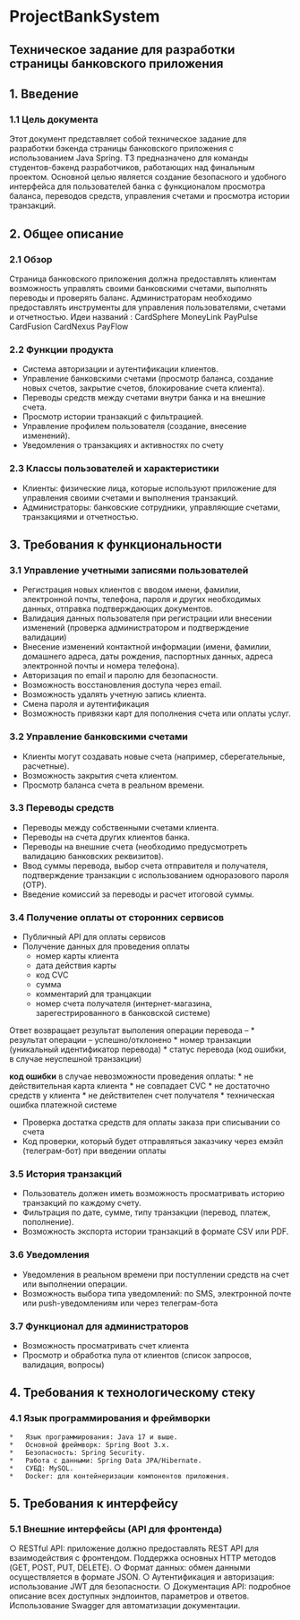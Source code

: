 # ProjectBankSystem

## Техническое задание для разработки страницы банковского приложения
## 1.	Введение
### 1.1 Цель документа
Этот документ представляет собой техническое задание для разработки бэкенда страницы банковского приложения с использованием Java Spring. ТЗ предназначено для команды студентов-бэкенд разработчиков, работающих над финальным проектом. Основной целью является создание безопасного и удобного интерфейса для пользователей банка с функционалом просмотра баланса, переводов средств, управления счетами и просмотра истории транзакций.

## 2.	Общее описание
### 2.1 Обзор
Страница банковского приложения должна предоставлять клиентам возможность управлять своими банковскими счетами, выполнять переводы и проверять баланс. Администраторам необходимо предоставлять инструменты для управления пользователями, счетами и отчетностью.
Идеи названий :
CardSphere MoneyLink PayPulse CardFusion CardNexus PayFlow
### 2.2 Функции продукта
*	Система авторизации и аутентификации клиентов.
*	Управление банковскими счетами (просмотр баланса, создание новых счетов, закрытие счетов, блокирование счета клиента).
*	Переводы средств между счетами внутри банка и на внешние счета.
*	Просмотр истории транзакций с фильтрацией.
*	Управление профилем пользователя (создание, внесение изменений).
*	Уведомления о транзакциях и активностях по счету
### 2.3 Классы пользователей и характеристики
*	Клиенты: физические лица, которые используют приложение для управления своими счетами и выполнения транзакций.
*	Администраторы: банковские сотрудники, управляющие счетами, транзакциями и отчетностью.

## 3.	Требования к функциональности
### 3.1 Управление учетными записями пользователей
*	Регистрация новых клиентов с вводом имени, фамилии, электронной почты, телефона, пароля и других необходимых данных, отправка подтверждающих документов.
*	Валидация данных пользователя при регистрации или внесении изменений (проверка администратором и подтверждение валидации)
*	Внесение изменений контактной информации (имени, фамилии, домашнего адреса, даты рождения, паспортных данных, адреса электронной почты и номера телефона). 
*	Авторизация по email и паролю для безопасности.
*	Возможность восстановления доступа через email.
*	Возможность удалять учетную запись клиента.
*	Смена пароля и аутентификация 
*	Возможность привязки карт для пополнения счета или оплаты услуг.

### 3.2 Управление банковскими счетами
*	Клиенты могут создавать новые счета (например, сберегательные, расчетные).
*	Возможность закрытия счета клиентом.
*	Просмотр баланса счета в реальном времени.
### 3.3 Переводы средств
*	Переводы между собственными счетами клиента.
*	Переводы на счета других клиентов банка.
*	Переводы на внешние счета (необходимо предусмотреть валидацию банковских реквизитов).
*	Ввод суммы перевода, выбор счета отправителя и получателя, подтверждение транзакции с использованием одноразового пароля (OTP).
*	Введение комиссий за переводы и расчет итоговой суммы.
### 3.4 Получение оплаты от сторонних сервисов
*	Публичный API для оплаты сервисов
*	Получение данных для проведения оплаты 
    *	номер карты клиента
    *	дата действия карты
    *	код CVC
    *	сумма
    *	комментарий для транцакции 
    *	номер счета получателя (интернет-магазина, зарегестрированного в банковской системе)

Ответ возвращает результат выполения операции перевода – 
    *	результат операции – успешно/отклонено
    *	номер транзакции (уникальный идентификатор перевода)
    *	статус перевода (код ошибки, в случае неуспешной транзакции)

 __код ошибки__ в случае невозможности проведения оплаты:
    *	не действительная карта клиента
    *	не совпадает CVC
    *	не достаточно средств у клиента
    *	не действителен счет получателя
    *	техническая ошибка платежной системе
*	Проверка достатка средств для оплаты заказа при списывании со счета
*	Код проверки, который будет отправляться заказчику через емэйл (телеграм-бот) при введении оплаты 
### 3.5 История транзакций
*	Пользователь должен иметь возможность просматривать историю транзакций по каждому счету.
*	Фильтрация по дате, сумме, типу транзакции (перевод, платеж, пополнение).
*	Возможность экспорта истории транзакций в формате CSV или PDF.
### 3.6 Уведомления
*	Уведомления в реальном времени при поступлении средств на счет или выполнении операции.
*	Возможность выбора типа уведомлений: по SMS, электронной почте или push-уведомлениям или через телеграм-бота
### 3.7 Функционал для администраторов
*	Возможность просматривать счет клиента
*	Просмотр и обработка пула от клиентов (список запросов, валидация, вопросы) 
## 4.	Требования к технологическому стеку
### 4.1 Язык программирования и фреймворки
    *	Язык программирования: Java 17 и выше.
    *	Основной фреймворк: Spring Boot 3.x.
    *	Безопасность: Spring Security.
    *	Работа с данными: Spring Data JPA/Hibernate.
    *	СУБД: MySQL.
    *	Docker: для контейнеризации компонентов приложения.

## 5.	Требования к интерфейсу
### 5.1 Внешние интерфейсы (API для фронтенда)
○	RESTful API: приложение должно предоставлять REST API для взаимодействия с фронтендом. Поддержка основных HTTP методов (GET, POST, PUT, DELETE).
○	Формат данных: обмен данными осуществляется в формате JSON.
○	Аутентификация и авторизация: использование JWT для безопасности.
○	Документация API: подробное описание всех доступных эндпоинтов, параметров и ответов. Использование Swagger для автоматизации документации.
 
